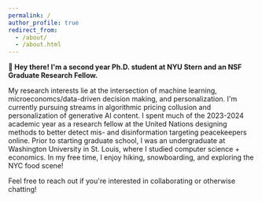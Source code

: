 ```yaml
---
permalink: /
author_profile: true
redirect_from: 
  - /about/
  - /about.html
---
```




**👋 Hey there! I'm a second year Ph.D. student at NYU Stern and an NSF Graduate Research Fellow.**

My research interests lie at the intersection of machine learning, microeconomcs/data-driven decision making, and personalization. I'm currently pursuing streams in algorithmic pricing collusion and personalization of generative AI content. I spent much of the 2023-2024 academic year as a research fellow at the United Nations designing methods to better detect mis- and disinformation targeting peacekeepers online. Prior to starting graduate school, I was an undergraduate at Washington University in St. Louis, where I studied computer science + economics. In my free time, I enjoy hiking, snowboarding, and exploring the NYC food scene!

Feel free to reach out if you're interested in collaborating or otherwise chatting!